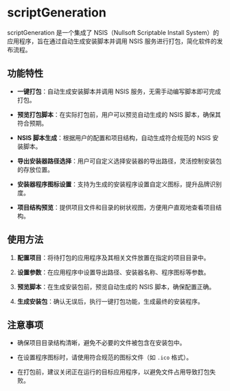 # scriptGeneration

scriptGeneration 是一个集成了 NSIS（Nullsoft Scriptable Install System）的应用程序，旨在通过自动生成安装脚本并调用 NSIS 服务进行打包，简化软件的发布流程。

## 功能特性

- **一键打包**：自动生成安装脚本并调用 NSIS 服务，无需手动编写脚本即可完成打包。

- **预览打包脚本**：在实际打包前，用户可以预览自动生成的 NSIS 脚本，确保其符合预期。

- **NSIS 脚本生成**：根据用户的配置和项目结构，自动生成符合规范的 NSIS 安装脚本。

- **导出安装器路径选择**：用户可自定义选择安装器的导出路径，灵活控制安装包的存放位置。

- **安装器程序图标设置**：支持为生成的安装程序设置自定义图标，提升品牌识别度。

- **项目结构预览**：提供项目文件和目录的树状视图，方便用户直观地查看项目结构。

## 使用方法

1. **配置项目**：将待打包的应用程序及其相关文件放置在指定的项目目录中。

2. **设置参数**：在应用程序中设置导出路径、安装器名称、程序图标等参数。

3. **预览脚本**：在生成安装包前，预览自动生成的 NSIS 脚本，确保配置正确。

4. **生成安装包**：确认无误后，执行一键打包功能，生成最终的安装程序。

## 注意事项

- 确保项目目录结构清晰，避免不必要的文件被包含在安装包中。

- 在设置程序图标时，请使用符合规范的图标文件（如 `.ico` 格式）。

- 在打包前，建议关闭正在运行的目标应用程序，以避免文件占用导致打包失败。
